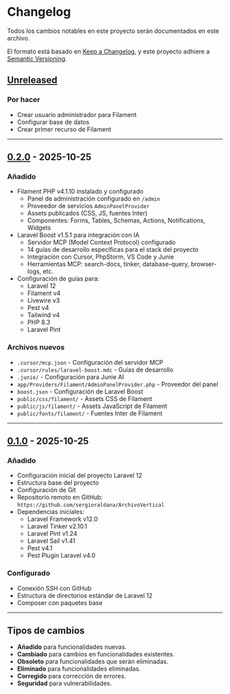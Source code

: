# Changelog

Todos los cambios notables en este proyecto serán documentados en este archivo.

El formato está basado en [Keep a Changelog](https://keepachangelog.com/es-ES/1.1.0/),
y este proyecto adhiere a [Semantic Versioning](https://semver.org/lang/es/).

## [Unreleased]

### Por hacer
- Crear usuario administrador para Filament
- Configurar base de datos
- Crear primer recurso de Filament

---

## [0.2.0] - 2025-10-25

### Añadido
- Filament PHP v4.1.10 instalado y configurado
  - Panel de administración configurado en `/admin`
  - Proveedor de servicios `AdminPanelProvider`
  - Assets publicados (CSS, JS, fuentes Inter)
  - Componentes: Forms, Tables, Schemas, Actions, Notifications, Widgets
- Laravel Boost v1.5.1 para integración con IA
  - Servidor MCP (Model Context Protocol) configurado
  - 14 guías de desarrollo específicas para el stack del proyecto
  - Integración con Cursor, PhpStorm, VS Code y Junie
  - Herramientas MCP: search-docs, tinker, database-query, browser-logs, etc.
- Configuración de guías para:
  - Laravel 12
  - Filament v4
  - Livewire v3
  - Pest v4
  - Tailwind v4
  - PHP 8.3
  - Laravel Pint

### Archivos nuevos
- `.cursor/mcp.json` - Configuración del servidor MCP
- `.cursor/rules/laravel-boost.mdc` - Guías de desarrollo
- `.junie/` - Configuración para Junie AI
- `app/Providers/Filament/AdminPanelProvider.php` - Proveedor del panel
- `boost.json` - Configuración de Laravel Boost
- `public/css/filament/` - Assets CSS de Filament
- `public/js/filament/` - Assets JavaScript de Filament
- `public/fonts/filament/` - Fuentes Inter de Filament

---

## [0.1.0] - 2025-10-25

### Añadido
- Configuración inicial del proyecto Laravel 12
- Estructura base del proyecto
- Configuración de Git
- Repositorio remoto en GitHub: `https://github.com/sergioraldana/ArchivoVertical`
- Dependencias iniciales:
  - Laravel Framework v12.0
  - Laravel Tinker v2.10.1
  - Laravel Pint v1.24
  - Laravel Sail v1.41
  - Pest v4.1
  - Pest Plugin Laravel v4.0

### Configurado
- Conexión SSH con GitHub
- Estructura de directorios estándar de Laravel 12
- Composer con paquetes base

---

## Tipos de cambios

- **Añadido** para funcionalidades nuevas.
- **Cambiado** para cambios en funcionalidades existentes.
- **Obsoleto** para funcionalidades que serán eliminadas.
- **Eliminado** para funcionalidades eliminadas.
- **Corregido** para corrección de errores.
- **Seguridad** para vulnerabilidades.

[Unreleased]: https://github.com/sergioraldana/ArchivoVertical/compare/v0.2.0...HEAD
[0.2.0]: https://github.com/sergioraldana/ArchivoVertical/compare/v0.1.0...v0.2.0
[0.1.0]: https://github.com/sergioraldana/ArchivoVertical/releases/tag/v0.1.0

